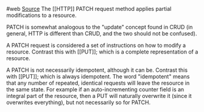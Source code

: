 #web 
[Source](https://developer.mozilla.org/en-US/docs/Web/HTTP/Methods/PATCH)
The [[HTTP]] PATCH request method applies partial modifications to a resource.

PATCH is somewhat analogous to the "update" concept found in CRUD (in general, HTTP is different than CRUD, and the two should not be confused).

A PATCH request is considered a set of instructions on how to modify a resource. Contrast this with [[PUT]]; which is a complete representation of a resource.

A PATCH is not necessarily idempotent, although it can be. Contrast this with [[PUT]]; which is always idempotent. The word "idempotent" means that any number of repeated, identical requests will leave the resource in the same state. For example if an auto-incrementing counter field is an integral part of the resource, then a PUT will naturally overwrite it (since it overwrites everything), but not necessarily so for PATCH.